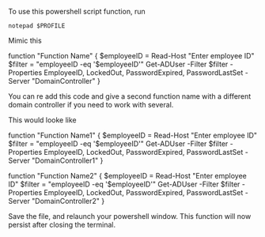 To use this powershell script function, run 

    notepad $PROFILE

Mimic this

function "Function Name" {
    $employeeID = Read-Host "Enter employee ID"
    $filter = "employeeID -eq '$employeeID'"
    Get-ADUser  -Filter $filter -Properties EmployeeID, LockedOut, PasswordExpired, PasswordLastSet -Server  "DomainController"
    }

You can re add this code and give a second function name with a different domain controller if you need to work with several.

This would looke like

function "Function Name1" {
    $employeeID = Read-Host "Enter employee ID"
    $filter = "employeeID -eq '$employeeID'"
    Get-ADUser  -Filter $filter -Properties EmployeeID, LockedOut, PasswordExpired, PasswordLastSet -Server  "DomainController1"
    }

function "Function Name2" {
    $employeeID = Read-Host "Enter employee ID"
    $filter = "employeeID -eq '$employeeID'"
    Get-ADUser  -Filter $filter -Properties EmployeeID, LockedOut, PasswordExpired, PasswordLastSet -Server  "DomainController2"
    }

Save the file, and relaunch your powershell window. This function will now persist after closing the terminal.